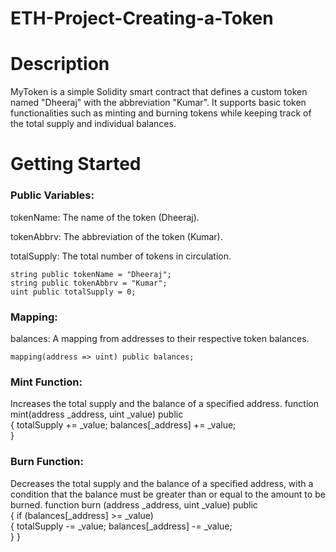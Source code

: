 # ETH-Project-Creating-a-Token
# Description
MyToken is a simple Solidity smart contract that defines a custom token named "Dheeraj" with the abbreviation "Kumar". It supports basic token functionalities such as minting and burning tokens while keeping track of the total supply and individual balances.
# Getting Started
### Public Variables:

tokenName: The name of the token (Dheeraj).

tokenAbbrv: The abbreviation of the token (Kumar).

totalSupply: The total number of tokens in circulation.

    string public tokenName = "Dheeraj";
    string public tokenAbbrv = "Kumar";
    uint public totalSupply = 0;

### Mapping:
balances: A mapping from addresses to their respective token balances.

    mapping(address => uint) public balances; 

### Mint Function:
Increases the total supply and the balance of a specified address.
function mint(address _address, uint _value) public  
    {
    totalSupply += _value;
    balances[_address] += _value;             
    }

### Burn Function:
Decreases the total supply and the balance of a specified address, with a condition that the balance must be greater than or equal to the amount to be burned.
function burn (address _address, uint _value) public  
    {
        if (balances[_address] >= _value)                 
        {
          totalSupply -= _value;
          balances[_address] -= _value;                  
        }
    }



